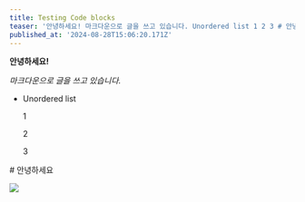 ```yaml
---
title: Testing Code blocks
teaser: '안녕하세요! 마크다운으로 글을 쓰고 있습니다. Unordered list 1 2 3 # 안녕하세요 '
published_at: '2024-08-28T15:06:20.171Z'
---
```

**안녕하세요!**

*마크다운으로 글을 쓰고 있습니다.*

* Unordered list

  1

  2

  3

\# 안녕하세요

![](https://pub-15da4b09ed934d5e8194d67ded0eec7a.r2.dev/jikji/images/b5590b6a7cc03fe14f554e77661f4f77.webp)
